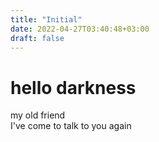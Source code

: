 ```yaml
---
title: "Initial"
date: 2022-04-27T03:40:48+03:00
draft: false
---
```


# hello darkness
my old friend  
I've come to talk to you again